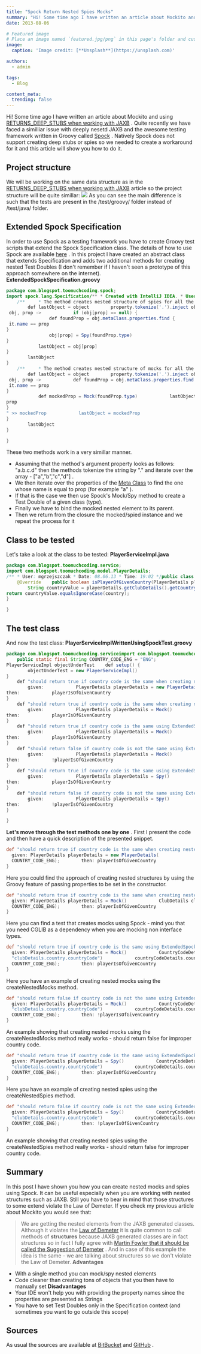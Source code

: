 ```yaml
---
title: "Spock Return Nested Spies Mocks"
summary: "Hi! Some time ago I have written an article about Mockito and using RETURNSDEEPSTUBS when working with JAXB ."
date: 2013-08-06

# Featured image
# Place an image named `featured.jpg/png` in this page's folder and customize its options here.
image:
  caption: 'Image credit: [**Unsplash**](https://unsplash.com)'

authors:
  - admin

tags:
  - Blog

content_meta:
  trending: false
---
```

Hi! Some time ago I have written an article about Mockito and using
[RETURNS_DEEP_STUBS when working with JAXB](https://toomuchcoding.blogspot.com/2013/06/mockito-returndeepstubs-for-jaxb.html)
. Quite recently we have faced a similliar issue with deeply nesetd JAXB and the awesome testing framework written in Groovy called
[Spock](https://code.google.com/p/spock/)
. Natively Spock does not support creating deep stubs or spies so we needed to create a workaround for it and this article will show you how to do it.
[]()
## Project structure
We will be working on the same data structure as in the
[RETURNS_DEEP_STUBS when working with JAXB](https://toomuchcoding.blogspot.com/2013/06/mockito-returndeepstubs-for-jaxb.html)
article so the project structure will be quite simillar:
[![](https://4.bp.blogspot.com/-3AoyOo8WYuY/UgC3QJ5TuNI/AAAAAAAABkw/YJzt5EXB10s/s320/Spock+Deep+Stubs+project+structure.jpg)](https://4.bp.blogspot.com/-3AoyOo8WYuY/UgC3QJ5TuNI/AAAAAAAABkw/YJzt5EXB10s/s1600/Spock+Deep+Stubs+project+structure.jpg)
As you can see the main difference is such that the tests are present in the
/test/groovy/
folder instead of
/test/java/
folder.
## Extended Spock Specification
In order to use Spock as a testing framework you have to create Groovy test scripts that extend the Spock Specification class. The details of how to use Spock are available
[here](https://code.google.com/p/spock/wiki/SpockBasics)
. In this project I have created an abstract class that extends Specification and adds two additional methods for creating nested Test Doubles (I don't remember if I haven't seen a prototype of this approach somewhere on the internet).
**ExtendedSpockSpecification.groovy**
```java
package com.blogspot.toomuchcoding.spock;
import spock.lang.Specification/** * Created with IntelliJ IDEA. * User: MGrzejszczak * Date: 14.06.13 * Time: 15:26 */abstract class ExtendedSpockSpecification extends Specification {
    /**     * The method creates nested structure of spies for all the elements present in the property parameter. Those spies are set on the input object.     *     * @param object - object on which you want to create nested spies     * @param property - field accessors delimited by a dot - JavaBean convention     * @return Spy of the last object from the property path     */    protected def createNestedSpies(object, String property) {
        def lastObject = object        property.tokenize('.').inject object, {
 obj, prop ->            if (obj[prop] == null) {
                def foundProp = obj.metaClass.properties.find {
 it.name == prop
}
                obj[prop] = Spy(foundProp.type)
}
            lastObject = obj[prop]
}
        lastObject
}
    /**     * The method creates nested structure of mocks for all the elements present in the property parameter. Those mocks are set on the input object.     *     * @param object - object on which you want to create nested mocks     * @param property - field accessors delimited by a dot - JavaBean convention     * @return Mock of the last object from the property path     */    protected def createNestedMocks(object, String property) {
        def lastObject = object        property.tokenize('.').inject object, {
 obj, prop ->            def foundProp = obj.metaClass.properties.find {
 it.name == prop
}
            def mockedProp = Mock(foundProp.type)            lastObject."${
prop
}
" >> mockedProp            lastObject = mockedProp
}
        lastObject
}

}
```
These two methods work in a very simillar manner.
- Assuming that the method's argument
property
looks as follows:
"a.b.c.d"
then the methods tokenize the string by
"."
and iterate over the array -
["a","b","c","d"]
.
- We then iterate over the properties of the [Meta Class](https://groovy.codehaus.org/api/groovy/lang/MetaClass.html) to find the one whose name is equal to
prop
(for example
"a"
).
- If that is the case we then use Spock's Mock/Spy method to create a Test Double of a given class (type).
- Finally we have to bind the mocked nested element to its parent.
- Then we return from the closure the mocked/spied instance and we repeat the process for it
## Class to be tested
Let's take a look at the class to be tested:
**PlayerServiceImpl.java**
```java
package com.blogspot.toomuchcoding.service;
import com.blogspot.toomuchcoding.model.PlayerDetails;
/** * User: mgrzejszczak * Date: 08.06.13 * Time: 19:02 */public class PlayerServiceImpl implements PlayerService {
    @Override    public boolean isPlayerOfGivenCountry(PlayerDetails playerDetails, String country) {
        String countryValue = playerDetails.getClubDetails().getCountry().getCountryCode().getCountryCode().value();
return countryValue.equalsIgnoreCase(country);
}

}
```
## The test class
And now the test class:
**PlayerServiceImplWrittenUsingSpockTest.groovy**
```java
package com.blogspot.toomuchcoding.serviceimport com.blogspot.toomuchcoding.model.*import com.blogspot.toomuchcoding.spock.ExtendedSpockSpecification/** * User: mgrzejszczak * Date: 14.06.13 * Time: 16:06 */class PlayerServiceImplWrittenUsingSpockTest extends ExtendedSpockSpecification {
    public static final String COUNTRY_CODE_ENG = "ENG";
PlayerServiceImpl objectUnderTest    def setup() {
        objectUnderTest = new PlayerServiceImpl()
}
    def "should return true if country code is the same when creating nested structures using groovy"() {
        given:            PlayerDetails playerDetails = new PlayerDetails(                    clubDetails: new ClubDetails(                            country: new CountryDetails(                                    countryCode: new CountryCodeDetails(                                            countryCode: CountryCodeType.ENG                                    )                            )                    )            )        when:            boolean playerIsOfGivenCountry = objectUnderTest.isPlayerOfGivenCountry(playerDetails, COUNTRY_CODE_ENG);
then:            playerIsOfGivenCountry
}
    def "should return true if country code is the same when creating nested structures using spock mocks - requires CGLIB for non interface types"() {
        given:            PlayerDetails playerDetails = Mock()            ClubDetails clubDetails = Mock()            CountryDetails countryDetails = Mock()            CountryCodeDetails countryCodeDetails = Mock()            countryCodeDetails.countryCode >> CountryCodeType.ENG            countryDetails.countryCode >> countryCodeDetails            clubDetails.country >> countryDetails            playerDetails.clubDetails >> clubDetails        when:            boolean playerIsOfGivenCountry = objectUnderTest.isPlayerOfGivenCountry(playerDetails, COUNTRY_CODE_ENG);
then:            playerIsOfGivenCountry
}
    def "should return true if country code is the same using ExtendedSpockSpecification's createNestedMocks"() {
        given:            PlayerDetails playerDetails = Mock()            CountryCodeDetails countryCodeDetails = createNestedMocks(playerDetails, "clubDetails.country.countryCode")            countryCodeDetails.countryCode >> CountryCodeType.ENG        when:            boolean playerIsOfGivenCountry = objectUnderTest.isPlayerOfGivenCountry(playerDetails, COUNTRY_CODE_ENG);
then:            playerIsOfGivenCountry
}
    def "should return false if country code is not the same using ExtendedSpockSpecification createNestedMocks"() {
        given:            PlayerDetails playerDetails = Mock()            CountryCodeDetails countryCodeDetails = createNestedMocks(playerDetails, "clubDetails.country.countryCode")            countryCodeDetails.countryCode >> CountryCodeType.PL        when:            boolean playerIsOfGivenCountry = objectUnderTest.isPlayerOfGivenCountry(playerDetails, COUNTRY_CODE_ENG);
then:            !playerIsOfGivenCountry
}
    def "should return true if country code is the same using ExtendedSpockSpecification's createNestedSpies"() {
        given:            PlayerDetails playerDetails = Spy()            CountryCodeDetails countryCodeDetails = createNestedSpies(playerDetails, "clubDetails.country.countryCode")            countryCodeDetails.countryCode = CountryCodeType.ENG        when:            boolean playerIsOfGivenCountry = objectUnderTest.isPlayerOfGivenCountry(playerDetails, COUNTRY_CODE_ENG);
then:            playerIsOfGivenCountry
}
    def "should return false if country code is not the same using ExtendedSpockSpecification's createNestedSpies"() {
        given:            PlayerDetails playerDetails = Spy()            CountryCodeDetails countryCodeDetails = createNestedSpies(playerDetails, "clubDetails.country.countryCode")            countryCodeDetails.countryCode = CountryCodeType.PL        when:            boolean playerIsOfGivenCountry = objectUnderTest.isPlayerOfGivenCountry(playerDetails, COUNTRY_CODE_ENG);
then:            !playerIsOfGivenCountry
}

}
```
**Let's move through the test methods one by one**
. First I present the code and then have a quick description of the presented snippet.
```groovy
def "should return true if country code is the same when creating nested structures using groovy"() {
  given: PlayerDetails playerDetails = new PlayerDetails(                    clubDetails: new ClubDetails(                            country: new CountryDetails(                                    countryCode: new CountryCodeDetails(                                            countryCode: CountryCodeType.ENG                                    )                            )                    )            )        when: boolean playerIsOfGivenCountry = objectUnderTest.isPlayerOfGivenCountry(playerDetails,
  COUNTRY_CODE_ENG);        then: playerIsOfGivenCountry
}
```
Here you could find the approach of creating nested structures by using the Groovy feature of passing properties to be set in the constructor.
```groovy
def "should return true if country code is the same when creating nested structures using spock mocks - requires CGLIB for non interface types"() {
  given: PlayerDetails playerDetails = Mock()            ClubDetails clubDetails = Mock()            CountryDetails countryDetails = Mock()            CountryCodeDetails countryCodeDetails = Mock()            countryCodeDetails.countryCode >> CountryCodeType.ENG            countryDetails.countryCode >> countryCodeDetails            clubDetails.country >> countryDetails            playerDetails.clubDetails >> clubDetails        when: boolean playerIsOfGivenCountry = objectUnderTest.isPlayerOfGivenCountry(playerDetails,
  COUNTRY_CODE_ENG);        then: playerIsOfGivenCountry
}
```
Here you can find a test that creates mocks using Spock - mind you that you need CGLIB as a dependency when you are mocking non interface types.
```groovy
def "should return true if country code is the same using ExtendedSpockSpecification's createNestedMocks"() {
  given: PlayerDetails playerDetails = Mock()            CountryCodeDetails countryCodeDetails = createNestedMocks(playerDetails,
  "clubDetails.country.countryCode")            countryCodeDetails.countryCode >> CountryCodeType.ENG        when: boolean playerIsOfGivenCountry = objectUnderTest.isPlayerOfGivenCountry(playerDetails,
  COUNTRY_CODE_ENG);        then: playerIsOfGivenCountry
}
```
Here you have an example of creating nested mocks using the createNestedMocks method.
```groovy
def "should return false if country code is not the same using ExtendedSpockSpecification createNestedMocks"() {
  given: PlayerDetails playerDetails = Mock()            CountryCodeDetails countryCodeDetails = createNestedMocks(playerDetails,
  "clubDetails.country.countryCode")            countryCodeDetails.countryCode >> CountryCodeType.PL        when: boolean playerIsOfGivenCountry = objectUnderTest.isPlayerOfGivenCountry(playerDetails,
  COUNTRY_CODE_ENG);        then: !playerIsOfGivenCountry
}
```
An example showing that creating nested mocks using the createNestedMocks method really works - should return false for improper country code.
```groovy
def "should return true if country code is the same using ExtendedSpockSpecification's createNestedSpies"() {
  given: PlayerDetails playerDetails = Spy()            CountryCodeDetails countryCodeDetails = createNestedSpies(playerDetails,
  "clubDetails.country.countryCode")            countryCodeDetails.countryCode = CountryCodeType.ENG        when: boolean playerIsOfGivenCountry = objectUnderTest.isPlayerOfGivenCountry(playerDetails,
  COUNTRY_CODE_ENG);        then: playerIsOfGivenCountry
}
```
Here you have an example of creating nested spies using the createNestedSpies method.
```groovy
def "should return false if country code is not the same using ExtendedSpockSpecification's createNestedSpies"() {
  given: PlayerDetails playerDetails = Spy()            CountryCodeDetails countryCodeDetails = createNestedSpies(playerDetails,
  "clubDetails.country.countryCode")            countryCodeDetails.countryCode = CountryCodeType.PL        when: boolean playerIsOfGivenCountry = objectUnderTest.isPlayerOfGivenCountry(playerDetails,
  COUNTRY_CODE_ENG);        then: !playerIsOfGivenCountry
}
```
An example showing that creating nested spies using the createNestedSpies method really works - should return false for improper country code.
## Summary
In this post I have shown you how you can create nested mocks and spies using Spock. It can be useful especially when you are working with nested structures such as JAXB. Still you have to bear in mind that those structures to some extend violate the Law of Demeter. If you check my previous article about Mockito you would see that:
> We are getting the nested elements from the JAXB generated classes. Although it violates the
> [Law of Demeter](https://en.wikipedia.org/wiki/Law_of_Demeter)
> it is quite common to call methods of
> **structures**
> because JAXB generated classes are in fact structures so in fact I fully agree with
> [Martin Fowler that it should be called the Suggestion of Demeter](https://martinfowler.com/articles/mocksArentStubs.html)
> .
And in case of this example the idea is the same - we are talking about structures so we don't violate the Law of Demeter.
**Advantages**
- With a single method you can mock/spy nested elements
- Code cleaner than creating tons of objects that you then have to manually set
**Disadvantages**
- Your IDE won't help you with providing the property names since the properties are presented as Strings
- You have to set Test Doubles only in the Specification context (and sometimes you want to go outside this scope)
## Sources
As usual the sources are available at
[BitBucket](https://bitbucket.org/gregorin1987/too-much-coding/src/9f0f64d405a0c0b8219043df9b599f60569c1633/Unit%20Testing/Spock%20-%20Deep%20Stubs?at=default)
and
[GitHub](https://github.com/marcingrzejszczak/too-much-coding/tree/master/Unit%20Testing/Spock%20-%20Deep%20Stubs)
.
